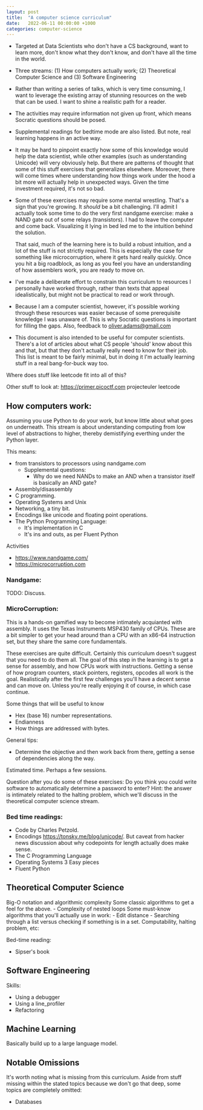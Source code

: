 ```yaml
---
layout: post
title:  "A computer science curriculum"
date:   2022-06-11 00:00:00 +1000
categories: computer-science
---
```


- Targeted at Data Scientists who don't have a CS background, want to learn more, don't know what
    they don't know, and don't have all the time in the world.
- Three streams: (1) How computers actually work; (2) Theoretical Computer Science and (3) Software
    Engineering
- Rather than writing a series of talks, which is very time consuming, I want to leverage the
    existing array of stunning resources on the web that can be used. I want to shine a realistic
    path for a reader.
- The activities may require information not given up front, which means Socratic questions should
    be posed.
- Supplemental readings for bedtime mode are also listed. But note, real learning happens in an
    active way.
- It may be hard to pinpoint exactly how some of this knowledge would help the data scientist, while
    other examples (such as understanding Unicode) will very obviously help. But there are patterns
    of thought that some of this stuff exercises that generalizes elsewhere. Moreover, there will
    come times where understanding how things work under the hood a bit more will actually help in
    unexpected ways. Given the time investment required, it's not so bad.
- Some of these exercises may require some mental wrestling. That's a sign that you're growing. It
    *should* be a bit challenging. I'll admit I actually took some time to do the very first
    nandgame exercise: make a NAND gate out of some relays (transistors). I had to leave the
    computer and come back. Visualizing it lying in bed led me to the intuition behind the solution.

    That said, much of the learning here is to build a robust intuition, and a lot of the stuff is
    not strictly required. This is especially the case for something like microcorruption, where it
    gets hard really quickly. Once you hit a big roadblock, as long as you feel you have an
    understanding of how assemblers work, you are ready to move on.

- I've made a deliberate effort to constrain this curriculum to resources I personally have worked
    through, rather than texts that appeal idealistically, but might not be practical to read or
    work through.
- Because I am a computer scientist, however, it's possible working through these resources was
    easier because of some prerequisite knowledge I was unaware of. This is why Socratic questions
    is important for filling the gaps. Also, feedback to oliver.adams@gmail.com
- This document is also intended to be useful for computer scientists. There's a lot of articles
    about what CS people 'should' know about this and that, but that they don't actually really need
    to know for their job. This list is meant to be fairly minimal, but in doing it I'm actually
    learning stuff in a real bang-for-buck way too.

Where does stuff like leetcode fit into all of this?

Other stuff to look at:
https://primer.picoctf.com
projecteuler
leetcode

## How computers work:

Assuming you use Python to do your work, but know little about what goes on underneath.
This stream is about understanding computing from low level of abstractions to higher, thereby
demistifying everthing under the Python layer.

This means:
- from transistors to processors using nandgame.com
    - Supplemental questions:
        - Why do we need NANDs to make an AND when a transistor itself is basically an AND gate?
- Assembly/disassembly
- C programming.
- Operating Systems and Unix
- Networking, a tiny bit.
- Encodings like unicode and floating point operations.
- The Python Programming Language:
    - It's implementation in C
    - It's ins and outs, as per Fluent Python


Activities
- https://www.nandgame.com/
- https://microcorruption.com

### Nandgame:

TODO: Discuss.

### MicroCorruption:

This is a hands-on gamified way to become intimately acquianted with assembly. It uses the Texas
Instruments MSP430 family of CPUs. These are a bit simpler to get your head around than a CPU with
an x86-64 instruction set, but they share the same core fundamentals.

These exercises are quite difficult. Certainly this curriculum doesn't suggest that you need to do
them all. The goal of this step in the learning is to get a sense for assembly, and how CPUs work
with instructions. Getting a sense of how program counters, stack pointers, registers, opcodes all
work is the goal. Realistically after the first few challenges you'll have a decent sense and can
move on. Unless you're really enjoying it of course, in which case continue.

Some things that will be useful to know
- Hex (base 16) number representations.
- Endianness
- How things are addressed with bytes.

General tips:
- Determine the objective and then work back from there, getting a sense of dependencies along the
  way.

Estimated time. Perhaps a few sessions.

Question after you do some of these exercises: Do you think you could write software to
automatically determine a password to enter? Hint: the answer is intimately related to the halting
problem, which we'll discuss in the theoretical computer science stream.


### Bed time readings:
- Code by Charles Petzold.
- Encodings https://tonsky.me/blog/unicode/. But caveat from hacker news discussion about why
    codepoints for length actually does make sense.
- The C Programming Language
- Operating Systems 3 Easy pieces
- Fluent Python

## Theoretical Computer Science

Big-O notation and algorithmic complexity Some classic algorithms to get a feel for the above.
    - Complexity of nested loops
Some must-know algorithms that you'll actually use in work:
    - Edit distance
    - Searching through a list versus checking if something is in a set.
Computability, halting problem, etc:


Bed-time reading:
- Sipser's book


## Software Engineering

Skills:
- Using a debugger
- Using a line_profiler
- Refactoring

## Machine Learning

Basically build up to a large language model.

## Notable Omissions

It's worth noting what is missing from this curriculum. Aside from stuff missing within the stated
topics because we don't go that deep, some topics are completely omitted:
- Databases
